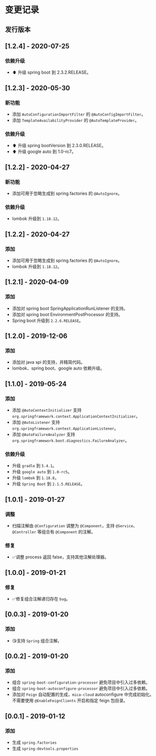 # 变更记录

## 发行版本
## [1.2.4] - 2020-07-25
### 依赖升级
- :arrow_up: 升级 spring boot 到 2.3.2.RELEASE。

## [1.2.3] - 2020-05-30
### 新功能
- 添加 `AutoConfigurationImportFilter` 的 `@AutoConfigImportFilter`。
- 添加 `TemplateAvailabilityProvider` 的 `@AutoTemplateProvider`。

### 依赖升级
- :arrow_up: 升级 spring bootVersion 到 2.3.0.RELEASE。
- :arrow_up: 升级 google auto 到 1.0-rc7。

## [1.2.2] - 2020-04-27
### 新功能
- 添加可用于忽略生成到 spring.factories 的 `@AutoIgnore`。

### 依赖升级
- lombok 升级到 `1.18.12`。

## [1.2.2] - 2020-04-27
### 添加
- 添加可用于忽略生成到 spring.factories 的 `@AutoIgnore`。
- lombok 升级到 `1.18.12`。

## [1.2.1] - 2020-04-09
### 添加
- 添加对 spring boot SpringApplicationRunListener 的支持。
- 添加对 spring boot EnvironmentPostProcessor 的支持。
- Spring boot 升级到 `2.2.6.RELEASE`。

## [1.2.0] - 2019-12-06
### 添加
- 添加对 java spi 的支持，并精简代码。
- lombok、spring boot、google auto 依赖升级。

## [1.1.0] - 2019-05-24
### 添加
- 添加 `@AutoContextInitializer` 支持 `org.springframework.context.ApplicationContextInitializer`。
- 添加 `@AutoListener` 支持 `org.springframework.context.ApplicationListener`。
- 添加 `@AutoFailureAnalyzer` 支持 `org.springframework.boot.diagnostics.FailureAnalyzer`。

### 依赖升级
- 升级 `gradle` 到 `5.4.1`。
- 升级 `google auto` 到 `1.0-rc5`。
- 升级 `lombok` 到 `1.18.8`，
- 升级 `Spring Boot` 到 `2.1.5.RELEASE`。

## [1.0.1] - 2019-01-27
### 调整
- 扫描注解由 `@Configuration` 调整为 `@Component`，支持 `@Service`、`@Controller` 等组合有 `@Component` 的注解。

### 修复
- ✅调整 process 返回 false，支持其他注解处理器。

## [1.0.0] - 2019-01-21
### 修复
- ✅修复组合注解递归存在 `bug`。

## [0.0.3] - 2019-01-20
### 添加
- 😘支持 `Spring` 组合注解。

## [0.0.2] - 2019-01-20
### 添加
- 组合 `spring-boot-configuration-processor` 避免项目中引入过多依赖。
- 组合 `spring-boot-autoconfigure-processor` 避免项目中引入过多依赖。
- 添加对 `Feign` 自动配置的生成，`mica-cloud` autoconfigure 中完成初始化。不需要使用 `@EnableFeignClients` 开启和指定 feign 包目录。

## [0.0.1] - 2019-01-12
### 添加
- 生成 `spring.factories`
- 生成 `spring-devtools.properties`